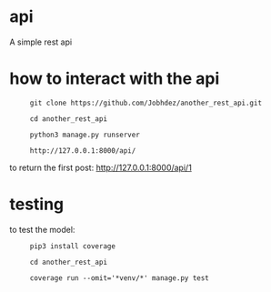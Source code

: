 # api
A simple rest api

# how to interact with the api
         git clone https://github.com/Jobhdez/another_rest_api.git
         
         cd another_rest_api
         
         python3 manage.py runserver
         
         http://127.0.0.1:8000/api/
         
to return the first post:
         http://127.0.0.1:8000/api/1

# testing
to test the model:

         pip3 install coverage
         
         cd another_rest_api
         
         coverage run --omit='*venv/*' manage.py test

         
         
         
